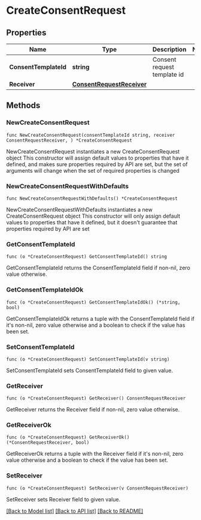 # CreateConsentRequest

## Properties

Name | Type | Description | Notes
------------ | ------------- | ------------- | -------------
**ConsentTemplateId** | **string** | Consent request template id | 
**Receiver** | [**ConsentRequestReceiver**](ConsentRequestReceiver.md) |  | 

## Methods

### NewCreateConsentRequest

`func NewCreateConsentRequest(consentTemplateId string, receiver ConsentRequestReceiver, ) *CreateConsentRequest`

NewCreateConsentRequest instantiates a new CreateConsentRequest object
This constructor will assign default values to properties that have it defined,
and makes sure properties required by API are set, but the set of arguments
will change when the set of required properties is changed

### NewCreateConsentRequestWithDefaults

`func NewCreateConsentRequestWithDefaults() *CreateConsentRequest`

NewCreateConsentRequestWithDefaults instantiates a new CreateConsentRequest object
This constructor will only assign default values to properties that have it defined,
but it doesn't guarantee that properties required by API are set

### GetConsentTemplateId

`func (o *CreateConsentRequest) GetConsentTemplateId() string`

GetConsentTemplateId returns the ConsentTemplateId field if non-nil, zero value otherwise.

### GetConsentTemplateIdOk

`func (o *CreateConsentRequest) GetConsentTemplateIdOk() (*string, bool)`

GetConsentTemplateIdOk returns a tuple with the ConsentTemplateId field if it's non-nil, zero value otherwise
and a boolean to check if the value has been set.

### SetConsentTemplateId

`func (o *CreateConsentRequest) SetConsentTemplateId(v string)`

SetConsentTemplateId sets ConsentTemplateId field to given value.


### GetReceiver

`func (o *CreateConsentRequest) GetReceiver() ConsentRequestReceiver`

GetReceiver returns the Receiver field if non-nil, zero value otherwise.

### GetReceiverOk

`func (o *CreateConsentRequest) GetReceiverOk() (*ConsentRequestReceiver, bool)`

GetReceiverOk returns a tuple with the Receiver field if it's non-nil, zero value otherwise
and a boolean to check if the value has been set.

### SetReceiver

`func (o *CreateConsentRequest) SetReceiver(v ConsentRequestReceiver)`

SetReceiver sets Receiver field to given value.



[[Back to Model list]](../README.md#documentation-for-models) [[Back to API list]](../README.md#documentation-for-api-endpoints) [[Back to README]](../README.md)


